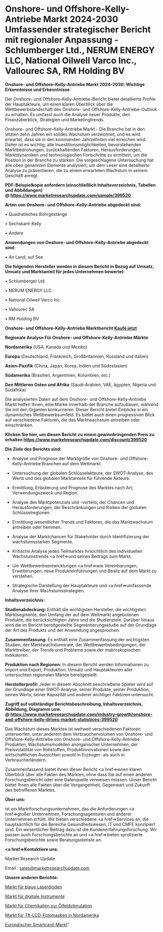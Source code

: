# Onshore- und Offshore-Kelly-Antriebe Markt 2024-2030 Umfassender strategischer Bericht mit regionaler Anpassung - Schlumberger Ltd., NERUM ENERGY LLC, National Oilwell Varco Inc., Vallourec SA, RM Holding BV

<strong>Onshore- und Offshore-Kelly-Antriebe Markt 2024-2030: Wichtige Erkenntnisse und Erkenntnisse</strong>

Der Onshore- und Offshore-Kelly-Antriebe-Bericht bietet detaillierte Profile der Hauptakteure, um einen klaren Überblick über die Wettbewerbslandschaft des Onshore- und Offshore-Kelly-Antriebe-Outlook zu erhalten. Es umfasst auch die Analyse neuer Produkte, den Finanzüberblick, Strategien und Marketingtrends.

Onshore- und Offshore-Kelly-Antriebe Markt - Die Branche hat in den letzten zehn Jahren ein solides Wachstum verzeichnet, und es wird erwartet, dass sie in den kommenden Jahrzehnten viel erreichen wird. Daher ist es wichtig, alle Investitionsmöglichkeiten, bevorstehenden Marktbedrohungen, zurückhaltenden Faktoren, Herausforderungen, Marktdynamiken und technologischen Fortschritte zu ermitteln, um die Position in der Branche zu stärken. Die vorgeschlagene Untersuchung hat alle oben genannten Elemente analysiert, um dem Leser eine detaillierte Analyse zu präsentieren, die zu einem erwarteten Wachstum in seinem Geschäft anregt.

<strong><b>PDF-Beispielkopie anfordern (einschließlich Inhaltsverzeichnis, Tabellen und Abbildungen) @ </b></strong><strong><a href=https://www.marketresearchupdate.com/sample/399520><strong>https://www.marketresearchupdate.com/sample/399520</u></a></strong></strong>

<strong>Arten von Onshore- und Offshore-Kelly-Antriebe abgedeckt sind:</strong>

• Quadratisches Bohrgestänge

• Sechskant-Kelly

• Andere

<strong>Anwendungen von Onshore- und Offshore-Kelly-Antriebe abgedeckt sind:</strong>

• An Land, auf See

<strong>Die folgenden Hersteller werden in diesem Bericht in Bezug auf Umsatz, Umsatz und Marktanteil für jedes Unternehmen bewertet:</strong>

• Schlumberger Ltd.

• NERUM ENERGY LLC

• National Oilwell Varco Inc.

• Vallourec SA

• RM Holding BV

<strong>Onshore- und Offshore-Kelly-Antriebe Marktbericht <a href=https://www.marketresearchupdate.com/buynow/399520>Kaufe jetzt</a></strong>

<strong>Regionale Analyse Für Onshore- und Offshore-Kelly-Antriebe Märkte</strong>

<strong>Nordamerika</strong> (USA, Kanada und Mexiko)

<strong>Europa</strong> (Deutschland, Frankreich, Großbritannien, Russland und Italien)

<strong>Asien-Pazifik</strong> (China, Japan, Korea, Indien und Südostasien)

<strong>Südamerika</strong> (Brasilien, Argentinien, Kolumbien, etc.)

<strong>Den Mittleren</strong> <strong>Osten und Afrika</strong> (Saudi-Arabien, VAE, ägypten, Nigeria und Südafrika)

Die analysierten Daten auf dem Onshore- und Offshore-Kelly-Antriebe Markt helfen Ihnen, eine Marke innerhalb der Branche aufzubauen, während Sie mit den Giganten konkurrieren. Dieser Bericht bietet Einblicke in ein dynamisches Wettbewerbsumfeld. Es bietet auch einen progressiven Blick auf verschiedene Faktoren, die das Marktwachstum antreiben oder einschränken.

<strong>Klicken Sie hier, um diesen Bericht zu einem gewinnbringenden Preis zu erhalten
</strong><strong><a href=https://www.marketresearchupdate.com/discount/399520>https://www.marketresearchupdate.com/discount/399520</b></u></strong></a>

<strong>Die Ziele des Berichts sind:</strong>

- Analyse und Prognose der Marktgröße von Onshore- und Offshore-Kelly-Antriebe Branchen auf dem Weltmarkt.

- Untersuchung der globalen Schlüsselakteure, der SWOT-Analyse, des Werts und des globalen Marktanteils für führende Akteure.

- Ermittlung, Erläuterung und Prognose des Marktes nach Art, Verwendungszweck und Region.

- Analyse des Marktpotenzials und -vorteils, der Chancen und Herausforderungen, der Beschränkungen und Risiken der globalen Schlüsselregionen.

- Ermittlung wesentlicher Trends und Faktoren, die das Marktwachstum antreiben oder hemmen.

- Analyse der Marktchancen für Stakeholder durch Identifizierung der wachstumsstarken Segmente.

- Kritische Analyse jedes Teilmarktes hinsichtlich des individuellen Wachstumstrends <a href=>und</a> seines Beitrags zum Markt.

- Um Wettbewerbsentwicklungen <a href=>wie</a> Vereinbarungen, Erweiterungen, neue Produkteinführungen und Besitz auf dem Markt zu verstehen.

- Strategische Darstellung der Hauptakteure und <a href=>umfas</a>sende Analyse ihrer Wachstumsstrategien.

<strong>Inhaltsverzeichnis:</strong>

<strong>Studienabdeckung:</strong> Enthält die wichtigsten Hersteller, die wichtigsten Marktsegmente, den Umfang der auf dem Weltmarkt angebotenen Produkte, die berücksichtigten Jahre und die Studienziele. Darüber hinaus wird die im Bericht bereitgestellte Segmentierungsstudie auf der Grundlage der Art des Produkts und der Anwendung angesprochen.

<strong>Zusammenfassung:</strong> Es enthält eine Zusammenfassung der wichtigsten Studien, der Marktwachstumsrate, der Wettbewerbsbedingungen, der Markttreiber, der Trends und Probleme sowie der makroskopischen Indikatoren.

<strong>Produktion nach Regionen:</strong> In diesem Bericht werden Informationen zu Import und Export, Produktion, Umsatz und Hauptakteuren aller untersuchten regionalen Märkte bereitgestellt.

<strong>Herstellerprofil:</strong> Jeder in diesem Abschnitt beschriebene Spieler wird auf der Grundlage einer SWOT-Analyse, seiner Produkte, seiner Produktion, seines Werts, seiner Kapazität und anderer wichtiger Faktoren untersucht.

<strong><b>Zugriff auf vollständige Berichtsbeschreibung, Inhaltsverzeichnis, Abbildung, Diagramm usw. @ </b></strong><strong><a href=https://www.marketresearchupdate.com/industry-growth/onshore-and-offshore-kelly-drives-market-statistices-399520>https://www.marketresearchupdate.com/industry-growth/onshore-and-offshore-kelly-drives-market-statistices-399520</a></strong>

Das Wachstum dieses Marktes ist weltweit verschiedenen Faktoren unterworfen, unter anderem dem Verbrauchervolumen von Onshore- und Offshore-Kelly-Antriebe von Onshore- und Offshore-Kelly-Antriebe Produkten, Wachstumsmodellen anorganischer Unternehmen, der Preisvolatilität von Rohstoffen, Produktinnovationen sowie den wirtschaftlichen Aussichten sowohl in Erzeuger- als auch in Verbraucherländern.

Zusammenfassend bietet Ihnen dieser Bericht <a href=>einen</a> klaren Überblick über alle Fakten des Marktes, ohne dass Sie auf einen anderen Forschungsbericht oder eine Datenquelle verweisen müssen. Unser Bericht bietet Ihnen alle Fakten über die Vergangenheit, Gegenwart und Zukunft des betroffenen Marktes.

<strong>Über uns:</strong>

 ist ein Marktforschungsunternehmen, das die Anforderungen <a href=>großer</a> Unternehmen, Forschungsagenturen und anderer Unternehmen erfüllt. Wir bieten verschiedene <a href=>Services</a> an, die hauptsächlich für die Bereiche Gesundheitswesen, IT und CMFE konzipiert sind. Ein wesentlicher Beitrag dazu ist die Kundenerfahrungsforschung. Wir passen auch Forschungsberichte an und <a href=>bieten</a> syndizierte Forschungsberichte sowie Beratungsdienste an.

<strong><a href=>Kontaktiere uns:</a></strong>

Market Research Update

Email : sales@marketresearchupdate.com

<strong>Unsere anderen Berichte:</strong>

<a href=https://www.linkedin.com/pulse/blue-laser-diodes-market-expected-witness-high>Markt für blaue Laserdioden</a>

<a href=https://www.linkedin.com/pulse/digital-instrument-market-size-historical>Markt für digitale Instrumente</a>

<a href=https://www.linkedin.com/pulse/oilfield-stimulation-chemicals-market-size-1f>Markt für Chemikalien zur Ölfeldstimulation</a>

<a href=https://www.linkedin.com/pulse/north-america-tft-lcd-photomask-market-2023-size-share>Markt für Tft-LCD-Fotomasken in Nordamerika</a>

<a href=https://www.linkedin.com/pulse/europe-smart-cards-market-size-share-trend>Europäischer Smartcard-Markt</a>"
